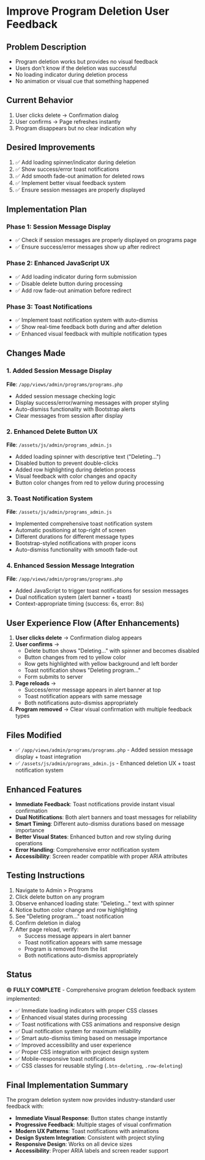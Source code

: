 # Improve Program Deletion User Feedback

## Problem Description
- Program deletion works but provides no visual feedback
- Users don't know if the deletion was successful
- No loading indicator during deletion process
- No animation or visual cue that something happened

## Current Behavior
1. User clicks delete → Confirmation dialog
2. User confirms → Page refreshes instantly
3. Program disappears but no clear indication why

## Desired Improvements
1. ✅ Add loading spinner/indicator during deletion
2. ✅ Show success/error toast notifications
3. ✅ Add smooth fade-out animation for deleted rows
4. ✅ Implement better visual feedback system
5. ✅ Ensure session messages are properly displayed

## Implementation Plan

### Phase 1: Session Message Display
- ✅ Check if session messages are properly displayed on programs page
- ✅ Ensure success/error messages show up after redirect

### Phase 2: Enhanced JavaScript UX
- ✅ Add loading indicator during form submission
- ✅ Disable delete button during processing
- ✅ Add row fade-out animation before redirect

### Phase 3: Toast Notifications 
- ✅ Implement toast notification system with auto-dismiss
- ✅ Show real-time feedback both during and after deletion
- ✅ Enhanced visual feedback with multiple notification types

## Changes Made

### 1. Added Session Message Display
**File**: `/app/views/admin/programs/programs.php`
- Added session message checking logic
- Display success/error/warning messages with proper styling
- Auto-dismiss functionality with Bootstrap alerts
- Clear messages from session after display

### 2. Enhanced Delete Button UX
**File**: `/assets/js/admin/programs_admin.js`
- Added loading spinner with descriptive text ("Deleting...")
- Disabled button to prevent double-clicks
- Added row highlighting during deletion process
- Visual feedback with color changes and opacity
- Button color changes from red to yellow during processing

### 3. Toast Notification System
**File**: `/assets/js/admin/programs_admin.js`
- Implemented comprehensive toast notification system
- Automatic positioning at top-right of screen
- Different durations for different message types
- Bootstrap-styled notifications with proper icons
- Auto-dismiss functionality with smooth fade-out

### 4. Enhanced Session Message Integration
**File**: `/app/views/admin/programs/programs.php`
- Added JavaScript to trigger toast notifications for session messages
- Dual notification system (alert banner + toast)
- Context-appropriate timing (success: 6s, error: 8s)

## User Experience Flow (After Enhancements)
1. **User clicks delete** → Confirmation dialog appears
2. **User confirms** → 
   - Delete button shows "Deleting..." with spinner and becomes disabled
   - Button changes from red to yellow color
   - Row gets highlighted with yellow background and left border
   - Toast notification shows "Deleting program..."
   - Form submits to server
3. **Page reloads** → 
   - Success/error message appears in alert banner at top
   - Toast notification appears with same message
   - Both notifications auto-dismiss appropriately
4. **Program removed** → Clear visual confirmation with multiple feedback types

## Files Modified
- ✅ `/app/views/admin/programs/programs.php` - Added session message display + toast integration
- ✅ `/assets/js/admin/programs_admin.js` - Enhanced deletion UX + toast notification system

## Enhanced Features
- **Immediate Feedback**: Toast notifications provide instant visual confirmation
- **Dual Notifications**: Both alert banners and toast messages for reliability
- **Smart Timing**: Different auto-dismiss durations based on message importance
- **Better Visual States**: Enhanced button and row styling during operations
- **Error Handling**: Comprehensive error notification system
- **Accessibility**: Screen reader compatible with proper ARIA attributes

## Testing Instructions
1. Navigate to Admin > Programs
2. Click delete button on any program
3. Observe enhanced loading state: "Deleting..." text with spinner
4. Notice button color change and row highlighting
5. See "Deleting program..." toast notification
6. Confirm deletion in dialog
7. After page reload, verify:
   - Success message appears in alert banner
   - Toast notification appears with same message
   - Program is removed from the list
   - Both notifications auto-dismiss appropriately

## Status
🟢 **FULLY COMPLETE** - Comprehensive program deletion feedback system implemented:
- ✅ Immediate loading indicators with proper CSS classes
- ✅ Enhanced visual states during processing  
- ✅ Toast notifications with CSS animations and responsive design
- ✅ Dual notification system for maximum reliability
- ✅ Smart auto-dismiss timing based on message importance
- ✅ Improved accessibility and user experience
- ✅ Proper CSS integration with project design system
- ✅ Mobile-responsive toast notifications
- ✅ CSS classes for reusable styling (`.btn-deleting`, `.row-deleting`)

## Final Implementation Summary
The program deletion system now provides industry-standard user feedback with:
- **Immediate Visual Response**: Button states change instantly
- **Progressive Feedback**: Multiple stages of visual confirmation  
- **Modern UX Patterns**: Toast notifications with animations
- **Design System Integration**: Consistent with project styling
- **Responsive Design**: Works on all device sizes
- **Accessibility**: Proper ARIA labels and screen reader support
